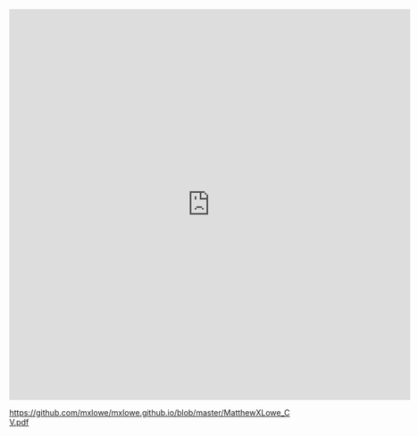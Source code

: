 <object width="400" height="500" type="application/pdf" data="/MatthewXLowe_CV.pdf?#zoom=85&scrollbar=0&toolbar=0&navpanes=0">
  
</object>

<iframe src="http://docs.google.com/gview?url=https://drive.google.com/file/d/1uSEkWiOGwTEKpnvnYgwX2eChJVkhQIhe/view?usp=sharing&embedded=true" style="width:718px; height:700px;" frameborder="0"></iframe>

https://github.com/mxlowe/mxlowe.github.io/blob/master/MatthewXLowe_CV.pdf
